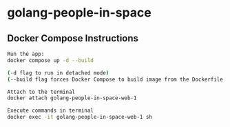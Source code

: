 # golang-people-in-space

## Docker Compose Instructions

```bash
Run the app:
docker compose up -d --build

(-d flag to run in detached mode)
(--build flag forces Docker Compose to build image from the Dockerfile before starting the container)
```

```bash
Attach to the terminal
docker attach golang-people-in-space-web-1
```

```bash
Execute commands in terminal
docker exec -it golang-people-in-space-web-1 sh
```
